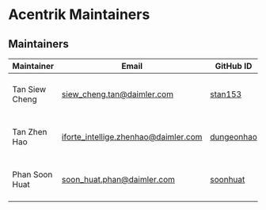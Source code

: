 <!-- SPDX-License-Identifier: MIT --->
# Acentrik Maintainers

## Maintainers

| Maintainer       | Email                           | GitHub ID                                 | Affiliation                                                                                       | Joined     |
| -----------------| ------------------------------- | ----------------------------------------- | ------------------------------------------------------------------------------------------------- | ---------- |
| Tan Siew Cheng   | <siew_cheng.tan@daimler.com>  | [stan153](https://github.com/stan153)       | Daimler TSS GmbH, [imprint](https://github.com/Daimler/daimler-foss/blob/master/LEGAL_IMPRINT.md) | 2021-10-17 |
| Tan Zhen Hao     | <iforte_intellige.zhenhao@daimler.com>  | [dungeonhao](https://github.com/dungeonhao)     | Daimler TSS GmbH, [imprint](https://github.com/Daimler/daimler-foss/blob/master/LEGAL_IMPRINT.md) | 2021-10-25 |
| Phan Soon Huat   | <soon_huat.phan@daimler.com>  | [soonhuat](https://github.com/soonhuat)     | Daimler TSS GmbH, [imprint](https://github.com/Daimler/daimler-foss/blob/master/LEGAL_IMPRINT.md) | 2022-01-19 |
